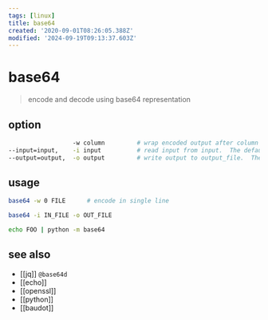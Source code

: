 ```yaml
---
tags: [linux]
title: base64
created: '2020-09-01T08:26:05.388Z'
modified: '2024-09-19T09:13:37.603Z'
---
```


# base64

> encode and decode using base64 representation

## option

```sh
                  -w column         # wrap encoded output after column
--input=input,    -i input          # read input from input.  The default is stdin; passing “-” also represents stdin.
--output=output,  -o output         # write output to output_file.  The default is stdout; passing “-” also represents stdout.
```

## usage

```sh
base64 -w 0 FILE      # encode in single line

base64 -i IN_FILE -o OUT_FILE

echo FOO | python -m base64
```

## see also

- [[jq]] `@base64d`
- [[echo]]
- [[openssl]]
- [[python]]
- [[baudot]]
